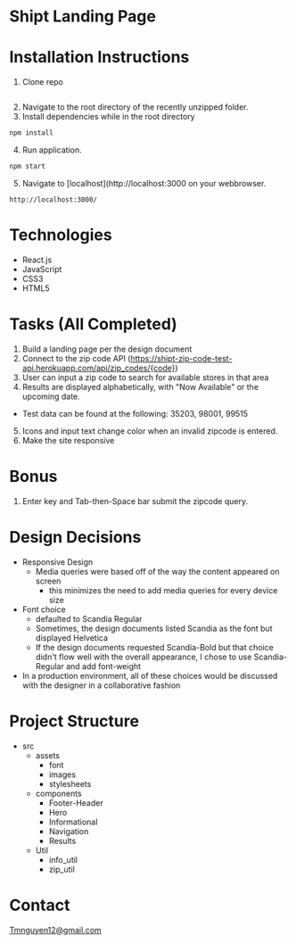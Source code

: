 # Shipt Landing Page

# Installation Instructions
1. Clone repo 
```

```
2. Navigate to the root directory of the recently unzipped folder.
3. Install dependencies while in the root directory
```JavaScript
npm install 
```
4. Run application.
```JavaScript
npm start
```
5. Navigate to [localhost](http://localhost:3000 on your webbrowser.
```
http://localhost:3000/
```

# Technologies
* React.js 
* JavaScript
* CSS3
* HTML5

# Tasks (All Completed) 
1. Build a landing page per the design document 
2. Connect to the zip code API (https://shipt-zip-code-test-api.herokuapp.com/api/zip_codes/{code}​)
3. User can input a zip code to search for available stores in that area
4. Results are displayed alphabetically, with "Now Available" or the upcoming date.
  * Test data can be found at the following: 35203, 98001, 99515
5. Icons and input text change color when an invalid zipcode is entered.
6. Make the site responsive

# Bonus
1. Enter key and Tab-then-Space bar submit the zipcode query. 

# Design Decisions

- Responsive Design 
  - Media queries were based off of the way the content appeared on screen
    - this minimizes the need to add media queries for every device size
- Font choice 
  - defaulted to Scandia Regular
  - Sometimes, the design documents listed Scandia as the font but displayed Helvetica
  - If the design documents requested Scandia-Bold but that choice didn't flow well with the overall appearance, I chose to use Scandia-Regular and add font-weight
- In a production environment, all of these choices would be discussed with the designer in a collaborative fashion 

# Project Structure 
- src
  - assets
    - font
    - images
    - stylesheets
  - components
    - Footer-Header
    - Hero
    - Informational
    - Navigation
    - Results
  - Util
    - info_util
    - zip_util 


# Contact 
Tmnguyen12@gmail.com 
